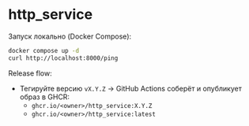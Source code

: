 # http_service

Запуск локально (Docker Compose):

```bash
docker compose up -d
curl http://localhost:8000/ping
```

Release flow:
- Тегируйте версию `vX.Y.Z` → GitHub Actions соберёт и опубликует образ в GHCR:
  - `ghcr.io/<owner>/http_service:X.Y.Z`
  - `ghcr.io/<owner>/http_service:latest`

